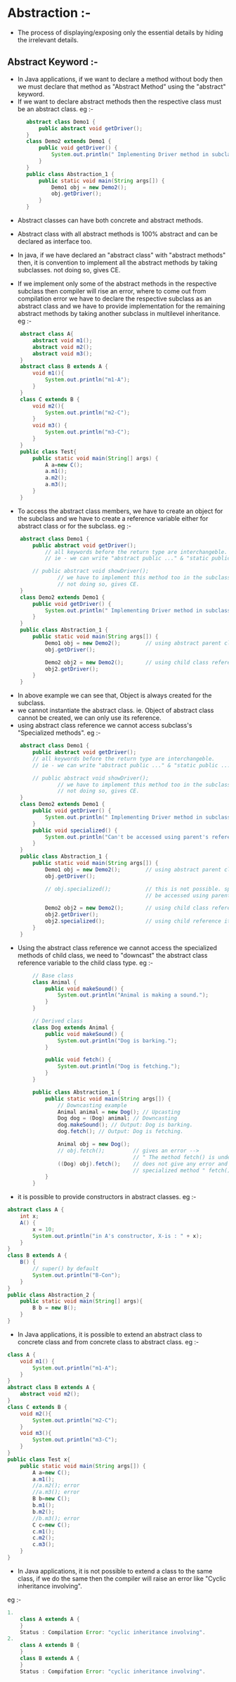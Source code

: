 # Abstraction :-
- The process of displaying/exposing only the essential details by hiding the 
    irrelevant details.

## Abstract Keyword :-
- In Java applications, if we want to declare a method without body then we must 
    declare that method as "Abstract Method" using the "abstract" keyword.
- If we want to declare abstract methods then the respective class must be an 
    abstract class.
eg :-
```java
      abstract class Demo1 {
          public abstract void getDriver();
      }
      class Demo2 extends Demo1 {
          public void getDriver() {
              System.out.println(" Implementing Driver method in subclass. ");
          }
      }
      public class Abstraction_1 {
          public static void main(String args[]) {
              Demo1 obj = new Demo2();
              obj.getDriver();
          }
      }
```
- Abstract classes can have both concrete and abstract methods.
- Abstract class with all abstract methods is 100% abstract and can be declared as interface too.

- In java, if we have declared an "abstract class" with "abstract methods" then,
    it is convention to implement all the abstract methods by taking subclasses.
    not doing so, gives CE.
- If we implement only some of the abstract methods in the respective subclass then 
    compiler will rise an error, where to come out from compilation error we have 
    to declare the respective subclass as an abstract class and we have to provide 
    implementation for the remaining abstract methods by taking another subclass in
    multilevel inheritance.
eg :- 
```java
    abstract class A{
        abstract void m1();
        abstract void m2();
        abstract void m3();
    }
    abstract class B extends A {
        void m1(){
            System.out.println("m1-A");
        }
    }
    class C extends B {
        void m2(){
            System.out.println("m2-C");
        }
        void m3() {
            System.out.println("m3-C");
        }
    }
    public class Test{
        public static void main(String[] args) {
            A a=new C();
            a.m1();
            a.m2();
            a.m3();
        }
    }
```
- To access the abstract class members, we have to create an object for the 
    subclass and we have to create a reference variable either for abstract class 
    or for the subclass.
eg :-
```java
    abstract class Demo1 {
        public abstract void getDriver();    
            // all keywords before the return type are interchangeble.
            // ie - we can write "abstract public ..." & "static public ..." , etc.

        // public abstract void showDriver();  
                // we have to implement this method too in the subclass.
                // not doing so, gives CE.
    }
    class Demo2 extends Demo1 {
        public void getDriver() {
            System.out.println(" Implementing Driver method in subclass. ");
        }
    }
    public class Abstraction_1 {
        public static void main(String args[]) {
            Demo1 obj = new Demo2();        // using abstract parent class reference.
            obj.getDriver();

            Demo2 obj2 = new Demo2();       // using child class reference.
            obj2.getDriver();
        }
    }
```
- In above example we can see that, Object is always created for the subclass.
- we cannot instantiate the abstract class.
    ie. Object of abstract class cannot be created, we can only use its reference.
- using abstract class reference we cannot access subclass's "Specialized methods".
    eg :-
```java
    abstract class Demo1 {
        public abstract void getDriver();    
        // all keywords before the return type are interchangeble.
        // ie - we can write "abstract public ..." & "static public ..." , etc.

        // public abstract void showDriver();  
                // we have to implement this method too in the subclass.
                // not doing so, gives CE.
    }
    class Demo2 extends Demo1 {
        public void getDriver() {
            System.out.println(" Implementing Driver method in subclass. ");
        }
        public void specialized() {
            System.out.println("Can't be accessed using parent's reference.");
        }
    }
    public class Abstraction_1 {
        public static void main(String args[]) {
            Demo1 obj = new Demo2();        // using abstract parent class reference.
            obj.getDriver();

            // obj.specialized();           // this is not possible. specialized method cannot 
                                            // be accessed using parent's reference.

            Demo2 obj2 = new Demo2();       // using child class reference.
            obj2.getDriver();
            obj2.specialized();             // using child reference it can be done.
        }
    }
```
- Using the abstract class reference we cannot access the specialized methods of child class,
    we need to "downcast" the abstract class reference variable to the child class type.
eg :- 
```java
        // Base class
        class Animal {
            public void makeSound() {
                System.out.println("Animal is making a sound.");
            }
        }

        // Derived class
        class Dog extends Animal {
            public void makeSound() {
                System.out.println("Dog is barking.");
            }

            public void fetch() {
                System.out.println("Dog is fetching.");
            }
        }

        public class Abstraction_1 {
            public static void main(String args[]) {
                // Downcasting example
                Animal animal = new Dog(); // Upcasting
                Dog dog = (Dog) animal; // Downcasting
                dog.makeSound(); // Output: Dog is barking.
                dog.fetch(); // Output: Dog is fetching.

                Animal obj = new Dog();
                // obj.fetch();         // gives an error --> 
                                        // " The method fetch() is undefined for the type 'Dog' "
                ((Dog) obj).fetch();    // does not give any error and we are able to access 
                                        // specialized method " fetch() " of child class.
            }
        }
```

- it is possible to provide constructors in abstract classes.
eg :-
```java
abstract class A {
    int x;
    A() {
        x = 10;
        System.out.println("in A's constructor, X-is : " + x);
    }
}
class B extends A {
    B() {
        // super() by default
        System.out.println("B-Con");
    }
}
public class Abstraction_2 {
    public static void main(String[] args){
        B b = new B();
    }
}
```

- In Java applications, it is possible to extend an abstract class to concrete class 
    and from concrete class to abstract class.
eg :-
```java
class A {
    void m1() {
        System.out.println("m1-A");
    }
}
abstract class B extends A {
    abstract void m2();
}
class C extends B {
    void m2(){
        System.out.println("m2-C");
    }
    void m3(){
        System.out.println("m3-C");
    }
}
public class Test x{
    public static void main(String args[]) {
        A a=new C();
        a.m1();
        //a.m2(); error
        //a.m3(); error
        B b=new C();
        b.m1();
        b.m2();
        //b.m3(); error
        C c=new C();
        c.m1();
        c.m2();
        c.m3();
    }
}
```

- In Java applications, it is not possible to extend a class to the same class, 
    if we do the same then the compiler will raise an error like "Cyclic inheritance involving".

eg :-
```java
1.
    class A extends A {
    }
    Status : Compilation Error: "cyclic inheritance involving".
2. 
    class A extends B {
    }
    class B extends A {
    }
    Status : Compifation Error: "cyclic inheritance involving".
```